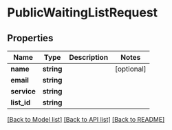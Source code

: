 # PublicWaitingListRequest

## Properties
Name | Type | Description | Notes
------------ | ------------- | ------------- | -------------
**name** | **string** |  | [optional] 
**email** | **string** |  | 
**service** | **string** |  | 
**list_id** | **string** |  | 

[[Back to Model list]](../README.md#documentation-for-models) [[Back to API list]](../README.md#documentation-for-api-endpoints) [[Back to README]](../README.md)


